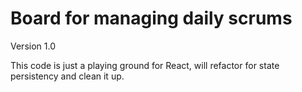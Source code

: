 # Board for managing daily scrums

Version 1.0

This code is just a playing ground for React, will refactor for state persistency and clean it up.
